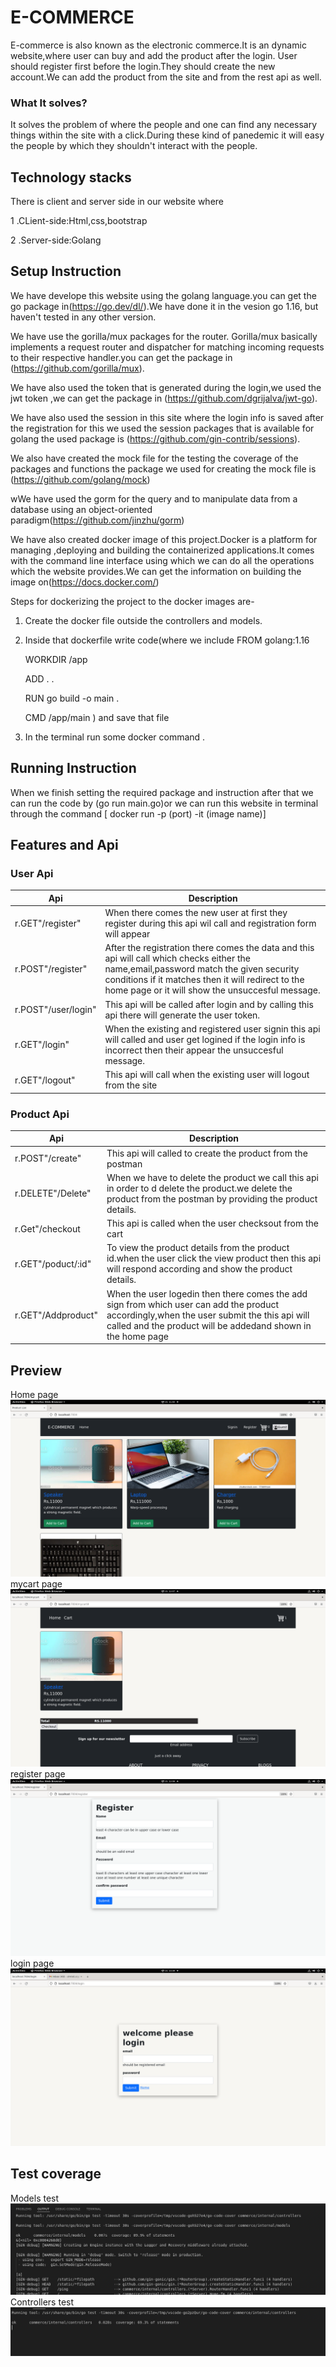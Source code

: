 # E-COMMERCE
E-commerce is also known as the electronic commerce.It is an dynamic website,where user can buy and add the product after the login. User should register first before the login.They should create the new account.We can add the product from the site and from the rest api as well.
### What  It solves?
It solves the  problem of where the people and one can find any necessary things within the site with a click.During these kind of panedemic it will easy the people by which they shouldn't interact with the people.
## Technology stacks
There is client and server side in our website where 
 
 1 .CLient-side:Html,css,bootstrap

2 .Server-side:Golang

## Setup Instruction
We have develope this website using the golang language.you can get the go package in(https://go.dev/dl/).We have done it in the vesion go 1.16, but  haven't tested in any other version.

 We have  use the gorilla/mux packages for the router. Gorilla/mux basically implements a request router and dispatcher for matching incoming requests to their respective handler.you can get the package in (https://github.com/gorilla/mux).
 
 We have also used the token that is generated during the login,we used the jwt token ,we can get the package in (https://github.com/dgrijalva/jwt-go).

 We have also used the session in this site where the login info is saved after the registration for this we used the session packages that is available for golang the used package is (https://github.com/gin-contrib/sessions).


 We also have created the mock file for the testing the coverage of the packages and functions the package we used for creating the mock file is (https://github.com/golang/mock)

 wWe have used the gorm for the query and to  manipulate data from a database using an object-oriented paradigm(https://github.com/jinzhu/gorm)

We have also created docker image of this project.Docker is a platform for managing ,deploying and building the containerized applications.It comes with the command line interface using which we can do all the operations which the website provides.We can get the information on building the image on(https://docs.docker.com/)

Steps for dockerizing the project to the docker images are-

1. Create the docker file outside the controllers and models.
2. Inside that dockerfile write code(where we include  FROM golang:1.16

    WORKDIR /app

    ADD . .

   RUN go build -o main .

   CMD /app/main
) and save that file

3. In the terminal run some  docker command .

## Running Instruction

When we finish setting the required package and instruction after that we can run the code by (go run main.go)or 
we can run this website in terminal through the command [ docker run -p (port) -it (image name)]
 
 ## Features and  Api
 ### User Api
| Api  |Description 
|---|---
|r.GET"/register"  |When there comes the new user  at first they register during this api wil call and registration form will appear 
|r.POST"/register"|After the registration there comes the data and this api will call which checks either the name,email,password match the given security conditions if it matches then it will redirect to the home page or it will show the unsuccesful message.
|r.POST"/user/login"|This api will be called after login and by calling this api there will generate the user token. 
|r.GET"/login" |When the existing and registered user signin this api will called and user get logined if the login info is incorrect then their appear the unsuccesful message.
|r.GET"/logout"  |This api will call when the existing user will logout from  the site  


### Product Api

| Api   |Description   |   
|---|---
|r.POST"/create"   | This api will called to create the product from the postman | 
|r.DELETE"/Delete"   | When we have to delete the product we call this api in order to d delete the product.we delete the product from the postman by providing the product details. |   
|r.Get"/checkout| This api is called when the user checksout from the cart 
|r.GET"/poduct/:id"|To view the product details from the product id.when the user click the view product then this api will respond according and show the product details.
|r.GET"/Addproduct"|When the user logedin then there comes the add sign from which user can add the product accordingly,when the user submit the this api will called and the product will be addedand shown in the home page





## Preview

Home page
![home page](/ecommerce_image/home.png)
mycart page
![cart page](/ecommerce_image/mycart.png)
register page
![register page](/ecommerce_image/register.png)
login page
![login page](/ecommerce_image/login.png)


## Test coverage

Models  test 
![models test](/ecommerce_image/modelstest.png)
Controllers test
![controllers test](/ecommerce_image/contrtest.png)
